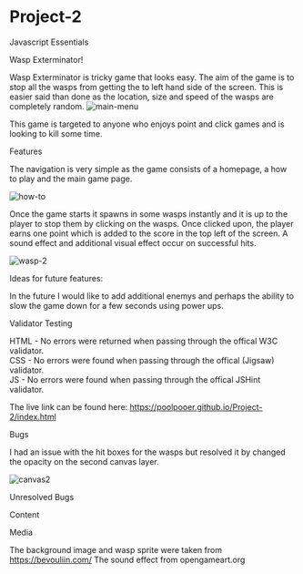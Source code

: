 # Project-2
Javascript Essentials

Wasp Exterminator!

Wasp Exterminator is tricky game that looks easy. The aim of the game is to stop all the wasps from getting the to left hand side of the screen.
This is easier said than done as the location, size and speed of the wasps are completely random.
![main-menu](https://user-images.githubusercontent.com/43278914/186099694-3bd6d90b-3a04-43a3-a7a8-eba0d5c9399c.JPG)

This game is targeted to anyone who enjoys point and click games and is looking to kill some time.

Features

The navigation is very simple as the game consists of a homepage, a how to play and the main game page.

![how-to](https://user-images.githubusercontent.com/43278914/186100255-f3722889-8c3c-42ba-a859-dbaf937c925e.JPG)

Once the game starts it spawns in some wasps instantly and it is up to the player to stop them by clicking on the wasps. Once clicked upon,
the player earns one point which is added to the score in the top left of the screen. A sound effect and additional visual effect occur on successful hits.

![wasp-2](https://user-images.githubusercontent.com/43278914/186101090-4caebd9e-38c4-4790-86d6-22ab318674e9.JPG)

Ideas for future features:

In the future I would like to add additional enemys and perhaps the ability to slow the game down for a few seconds using power ups.


Validator Testing

HTML - No errors were returned when passing through the offical W3C validator.<br>
CSS - No errors were found when passing through the offical (Jigsaw) validator.<br>
JS - No errors were found when passing through the offical JSHint validator.<br>

The live link can be found here: https://poolpooer.github.io/Project-2/index.html

Bugs

I had an issue with the hit boxes for the wasps but resolved it by changed the opacity on the second canvas layer.

![canvas2](https://user-images.githubusercontent.com/43278914/186105036-2336057a-2080-4062-a785-c75deb51f742.JPG)


Unresolved Bugs

Content

Media

The background image and wasp sprite were taken from https://bevouliin.com/
The sound effect from opengameart.org
